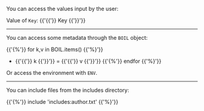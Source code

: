 You can access the values input by the user:

Value of `Key`: {{'{{'}} Key {{'}}'}}

----

You can access some metadata through the `BOIL` object:

{{'{%'}} for k,v in BOIL.items() {{'%}'}}
- {{'{{'}} k {{'}}'}} = {{'{{'}} v {{'}}'}}
{{'{%'}} endfor {{'%}'}}

Or access the environment with `ENV`.

----

You can include files from the includes directory:

{{'{%'}} include 'includes:author.txt' {{'%}'}}
